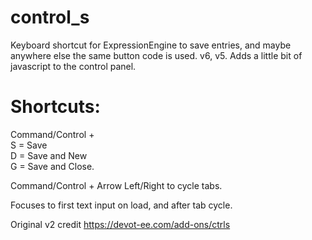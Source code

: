 # control_s

Keyboard shortcut for ExpressionEngine to save entries, and maybe anywhere else the same button code is used.  v6, v5.
Adds a little bit of javascript to the control panel.

# Shortcuts:  
Command/Control +  
S = Save  
D = Save and New  
G = Save and Close.  

Command/Control + Arrow Left/Right to cycle tabs.

Focuses to first text input on load, and after tab cycle.

Original v2 credit https://devot-ee.com/add-ons/ctrls  
